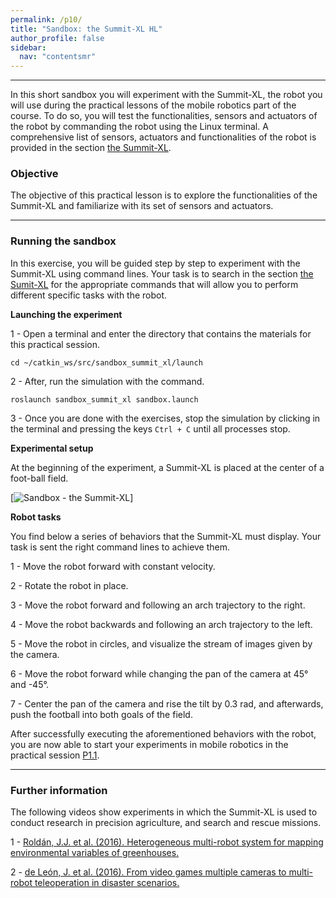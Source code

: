 ```yaml
---
permalink: /p10/
title: "Sandbox: the Summit-XL HL"
author_profile: false
sidebar:
  nav: "contentsmr"
---
```


---

In this short sandbox you will experiment with the Summit-XL, the robot you will use during the practical lessons of the mobile robotics part of the course. To do so, you will test the functionalities, sensors and actuators of the robot by commanding the robot using the Linux terminal. A comprehensive list of sensors, actuators and functionalities of the robot is provided in the section [the Summit-XL](smt.md).

### Objective

The objective of this practical lesson is to explore the functionalities of the Summit-XL and familiarize with its set of sensors and actuators.

---

### Running the sandbox

In this exercise, you will be guided step by step to experiment with the Summit-XL using command lines. Your task is to search in the section [the Sumit-XL](smt.md) for the appropriate commands that will allow you to perform different specific tasks with the robot.

**Launching the experiment**

1 - Open a terminal and enter the directory that contains the materials for this practical session.
```
cd ~/catkin_ws/src/sandbox_summit_xl/launch
```
2 -  After, run the simulation with the command.
```
roslaunch sandbox_summit_xl sandbox.launch
```
3 - Once you are done with the exercises, stop the simulation by clicking in the terminal and pressing the keys `Ctrl + C` until all processes stop.

**Experimental setup**

At the beginning of the experiment, a Summit-XL is placed at the center of a foot-ball field.

[![Sandbox - the Summit-XL](https://dgarzonramos.github.io/robotics101/assets/images/gzinterface.png)]

**Robot tasks**

You find below a series of behaviors that the Summit-XL must display. Your task is sent the right command lines to achieve them.

1 - Move the robot forward with constant velocity.

2 - Rotate the robot in place.

3 - Move the robot forward and following an arch trajectory to the right.

4 - Move the robot backwards and following an arch trajectory to the left.

5 - Move the robot in circles, and visualize the stream of images given by the camera.

6 - Move the robot forward while changing the pan of the camera at 45° and -45°.

7 - Center the pan of the camera and rise the tilt by 0.3 rad, and afterwards, push the football into both goals of the field.

After successfully executing the aforementioned behaviors with the robot, you are now able to start your experiments in mobile robotics in the practical session [P1.1](p11.md).

---

### Further information

The following videos show experiments in which the Summit-XL is used to conduct research in precision agriculture, and search and rescue missions.

1 - [Roldán, J.J. et al. (2016). Heterogeneous multi-robot system for mapping environmental variables of greenhouses.](https://www.youtube.com/watch?v=o6SXPQv9LyU)

2 - [de León, J. et al. (2016). From video games multiple cameras to multi-robot teleoperation in disaster scenarios.](https://www.youtube.com/watch?v=x1KaLsqJtjw)
